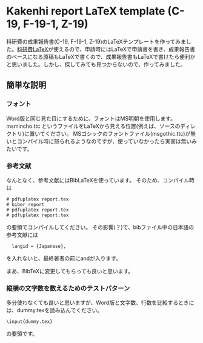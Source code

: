 # Kakenhi report LaTeX template (C-19, F-19-1, Z-19)

科研費の成果報告書(C-19, F-19-1, Z-19)のLaTeXテンプレートを作ってみました。[科研費LaTeX](http://osksn2.hep.sci.osaka-u.ac.jp/~taku/kakenhiLaTeX/)が使えるので、申請時にはLaTeXで申請書を書き、成果報告書のベースになる原稿もLaTeXで書くので、成果報告書もLaTeXで書けたら便利かと思いました。しかし、探してみても見つからないので、作ってみました。

## 簡単な説明
### フォント
Word版と同じ見た目にするために、フォントはMS明朝を使用します。
msmincho.ttc というファイルをLaTeXから見える位置(例えば、ソースのディレクトリ)に置いてください。
MSゴシックのフォントファイル(msgothic.ttc)が無いとコンパイル時に怒られるようなのですが、使っていなかったら実害は無いみたいです。

### 参考文献
なんとなく、参考文献にはBibLaTeXを使っています。
そのため、コンパイル時は
```
# pdfuplatex report.tex
# biber report
# pdfuplatex report.tex
# pdfuplatex report.tex
```
の要領でコンパイルしてください。
その影響(？)で、bibファイル中の日本語の参考文献には
```
  langid = {Japanese},
```
を入れないと、最終著者の前にandが入ります。

まあ、BibTeXに変更してもらっても良いと思います。

### 縦横の文字数を数えるためのテストパターン
多分使わなくても良いと思いますが、Word版と文字数、行数を比較するときには、dummy.texを読み込んでください。
```
\input{dummy.tex}
```
の要領です。
